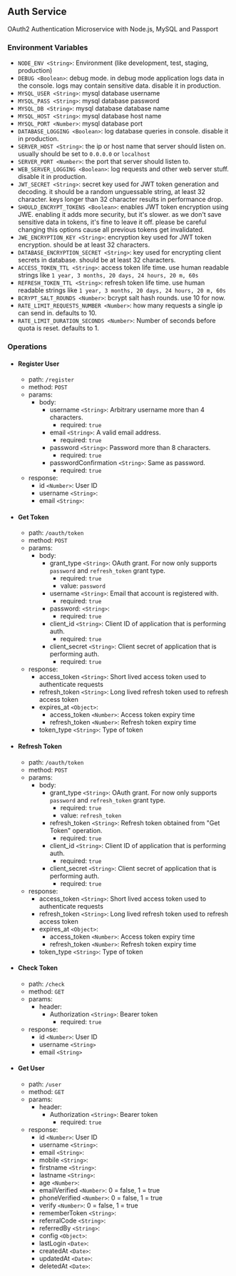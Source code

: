 ## Auth Service
OAuth2 Authentication Microservice with Node.js, MySQL and Passport

### Environment Variables
  - `NODE_ENV <String>`: Environment (like development, test, staging, production)
  - `DEBUG <Boolean>`: debug mode. in debug mode application logs data in the console. logs may contain sensitive data. disable it in production.
  - `MYSQL_USER <String>`: mysql database username
  - `MYSQL_PASS <String>`: mysql database password
  - `MYSQL_DB <String>`: mysql database database name
  - `MYSQL_HOST <String>`: mysql database host name
  - `MYSQL_PORT <Number>`: mysql database port
  - `DATABASE_LOGGING <Boolean>`: log database queries in console. disable it in production.
  - `SERVER_HOST <String>`: the ip or host name that server should listen on. usually should be set to `0.0.0.0` or `localhost`
  - `SERVER_PORT <Number>`: the port that server should listen to.
  - `WEB_SERVER_LOGGING <Boolean>`: log requests and other web server stuff. disable it in production. 
  - `JWT_SECRET <String>`: secret key used for JWT token generation and decoding. it should be a random unguessable string, at least 32 character. keys longer than 32 character results in performance drop.
  - `SHOULD_ENCRYPT_TOKENS <Boolean>`: enables JWT token encryption using JWE. enabling it adds more security, but it's slower. as we don't save sensitive data in tokens, it's fine to leave it off. please be careful changing this options cause all previous tokens get invalidated. 
  - `JWE_ENCRYPTION_KEY <String>`: encryption key used for JWT token encryption. should be at least 32 characters. 
  - `DATABASE_ENCRYPTION_SECRET <String>`: key used for encrypting client secrets in database. should be at least 32 characters. 
  - `ACCESS_TOKEN_TTL <String>`: access token life time. use human readable strings like `1 year, 3 months, 20 days, 24 hours, 20 m, 60s`
  - `REFRESH_TOKEN_TTL <String>`: refresh token life time. use human readable strings like `1 year, 3 months, 20 days, 24 hours, 20 m, 60s`
  - `BCRYPT_SALT_ROUNDS <Number>`: bcrypt salt hash rounds. use 10 for now.
  - `RATE_LIMIT_REQUESTS_NUMBER <Number>`: how many requests a single ip can send in. defaults to 10.
  - `RATE_LIMIT_DURATION_SECONDS <Number>`: Number of seconds before quota is reset. defaults to 1.

### Operations
- #### Register User
    - path: `/register`
    - method: `POST`
    - params:
        - body:
            - username `<String>`: Arbitrary username more than 4 characters.
                - required: `true`
            - email `<String>`: A valid email address.
                - required: `true`
            - password `<String>`: Password more than 8 characters.
                - required: `true`
            - passwordConfirmation `<String>`: Same as password.
                - required: `true`
    - response:
        - id `<Number>`: User ID
        - username `<String>`:
        - email `<String>`: 

- #### Get Token
    - path: `/oauth/token`
    - method: `POST`
    - params:
        - body:
            - grant_type `<String>`: OAuth grant. For now only supports `password` and `refresh_token` grant type.
                - required: `true`
                - value: `password`
            - username `<String>`: Email that account is registered with.
                - required: `true`
            - password: `<String>`:
                - required: `true`
            - client_id `<String>`: Client ID of application that is performing auth.
                - required: `true`
            - client_secret `<String>`: Client secret of application that is performing auth.
                - required: `true`
    - response:
        - access_token `<String>`: Short lived access token used to authenticate requests
        - refresh_token `<String>`: Long lived refresh token used to refresh access token
        - expires_at `<Object>`:
            - access_token `<Number>`: Access token expiry time
            - refresh_token `<Number>`: Refresh token expiry time
        - token_type `<String>`: Type of token 

- #### Refresh Token
    - path: `/oauth/token`
    - method: `POST`
    - params:
        - body:
            - grant_type `<String>`: OAuth grant. For now only supports `password` and `refresh_token` grant type.
                - required: `true`
                - value: `refresh_token`
            - refresh_token `<String>`: Refresh token obtained from "Get Token" operation.
                - required: `true`
            - client_id `<String>`: Client ID of application that is performing auth.
                - required: `true`
            - client_secret `<String>`: Client secret of application that is performing auth.
                - required: `true`
    - response:
        - access_token `<String>`: Short lived access token used to authenticate requests
        - refresh_token `<String>`: Long lived refresh token used to refresh access token
        - expires_at `<Object>`:
            - access_token `<Number>`: Access token expiry time
            - refresh_token `<Number>`: Refresh token expiry time
        - token_type `<String>`: Type of token 

- #### Check Token
    - path: `/check`
    - method: `GET`
    - params:
        - header:
            - Authorization `<String>`: Bearer token
                - required: `true`
    - response:
        - id `<Number>`: User ID
        - username `<String>`
        - email `<String>`

- #### Get User
    - path: `/user`
    - method: `GET`
    - params:
        - header:
            - Authorization `<String>`: Bearer token
                - required: `true`
    - response:
        - id `<Number>`: User ID
        - username `<String>`:
        - email `<String>`:
        - mobile `<String>`:
        - firstname `<String>`:
        - lastname `<String>`:
        - age `<Number>`: 
        - emailVerified `<Number>`: 0 = false, 1 = true 
        - phoneVerified `<Number>`: 0 = false, 1 = true
        - verify `<Number>`: 0 = false, 1 = true
        - rememberToken `<String>`: 
        - referralCode `<String>`: 
        - referredBy `<String>`: 
        - config `<Object>`: 
        - lastLogin `<Date>`: 
        - createdAt `<Date>`:
        - updatedAt `<Date>`:
        - deletedAt `<Date>`:
